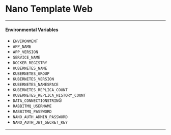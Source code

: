 # Nano Template Web


***

#### Environmental Variables
* ```ENVIRONMENT```
* ```APP_NAME```
* ```APP_VERSION```
* ```SERVICE_NAME```
* ```DOCKER_REGISTRY```
* ```KUBERNETES_NAME```
* ```KUBERNETES_GROUP```
* ```KUBERNETES_VERSION```
* ```KUBERNETES_NAMESPACE```
* ```KUBERNETES_REPLICA_COUNT```
* ```KUBERNETES_REPLICA_HISTORY_COUNT```
* ```DATA_CONNECTIONSTRIN```G
* ```RABBITMQ_USERNAME```
* ```RABBITMQ_PASSWORD```
* ```NANO_AUTH_ADMIN_PASSWORD```
* ```NANO_AUTH_JWT_SECRET_KEY```


***